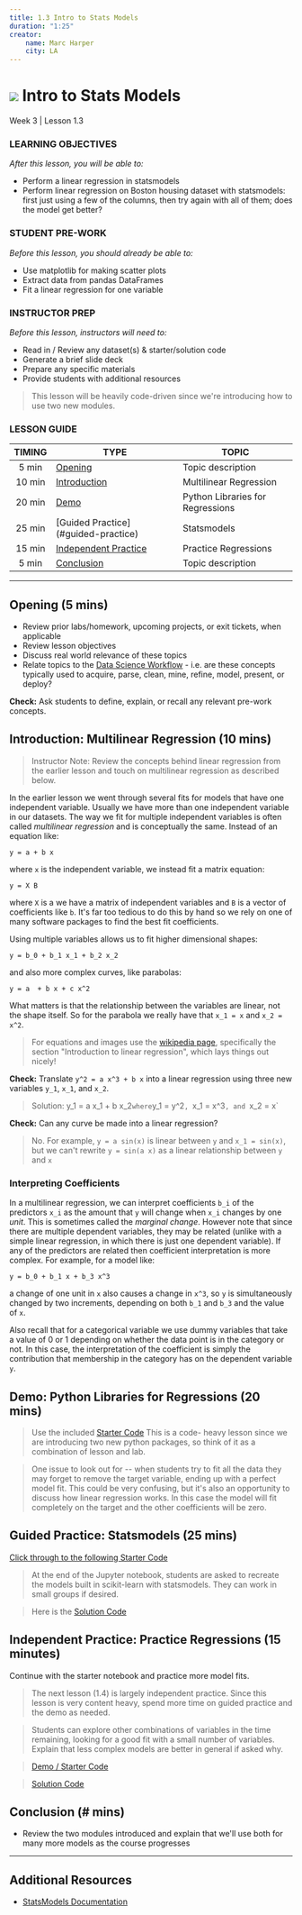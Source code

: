 ```yaml
---
title: 1.3 Intro to Stats Models
duration: "1:25"
creator:
    name: Marc Harper
    city: LA
---
```


# ![](https://ga-dash.s3.amazonaws.com/production/assets/logo-9f88ae6c9c3871690e33280fcf557f33.png) Intro to Stats Models
Week 3 | Lesson 1.3

### LEARNING OBJECTIVES
*After this lesson, you will be able to:*
- Perform a linear regression in statsmodels
- Perform linear regression on Boston housing dataset with statsmodels: first just using a few of the columns, then try again with all of them; does the model get better?


### STUDENT PRE-WORK
*Before this lesson, you should already be able to:*
- Use matplotlib for making scatter plots
- Extract data from pandas DataFrames
- Fit a linear regression for one variable


### INSTRUCTOR PREP
*Before this lesson, instructors will need to:*
- Read in / Review any dataset(s) & starter/solution code
- Generate a brief slide deck
- Prepare any specific materials
- Provide students with additional resources

> This lesson will be heavily code-driven since we're introducing how to use
two new modules.

### LESSON GUIDE
| TIMING  | TYPE  | TOPIC  |
|:-:|---|---|
| 5 min  | [Opening](#opening)  | Topic description  |
| 10 min  | [Introduction](#introduction)   | Multilinear Regression |
| 20 min  | [Demo](#demo)  | Python Libraries for Regressions  |
| 25 min  | [Guided Practice](#guided-practice<a name="opening"></a>)  | Statsmodels  |
| 15 min  | [Independent Practice](#ind-practice)  | Practice Regressions |
| 5 min  | [Conclusion](#conclusion)  | Topic description  |

---

<a name="opening"></a>
## Opening (5 mins)
- Review prior labs/homework, upcoming projects, or exit tickets, when applicable
- Review lesson objectives
- Discuss real world relevance of these topics
- Relate topics to the [Data Science Workflow](https://drive.google.com/file/d/0Bx2SHQGVqWasOGY4dE95OFVvZjQ/view?usp=sharing) - i.e. are these concepts typically used to acquire, parse, clean, mine, refine, model, present, or deploy?

**Check:** Ask students to define, explain, or recall any relevant pre-work concepts.

<a name="introduction"></a>
## Introduction: Multilinear Regression (10 mins)

> Instructor Note: Review the concepts behind linear regression from the earlier lesson and touch on multilinear regression as described below.

In the earlier lesson we went through several fits for models that have one independent variable. Usually we have more than one independent variable in our datasets. The way we fit for multiple independent variables is often called _multilinear regression_ and is conceptually the same. Instead of an equation like:

```
y = a + b x
```

where `x` is the independent variable, we instead fit a matrix equation:

```
y = X B
```

where `X` is a we have a matrix of independent variables and `B` is a vector of coefficients like `b`. It's far too tedious to do this by hand so we rely on one of many software packages to find the best fit coefficients.

Using multiple variables allows us to fit higher dimensional shapes:

```
y = b_0 + b_1 x_1 + b_2 x_2
```

and also more complex curves, like parabolas:

```
y = a  + b x + c x^2
```

What matters is that the relationship between the variables are linear, not the shape itself. So for the parabola we really have that `x_1 = x` and `x_2 = x^2`.

> For equations and images use the [wikipedia page](https://en.wikipedia.org/wiki/Linear_regression), specifically the section "Introduction to linear regression", which lays things out nicely!

**Check:** Translate `y^2 = a x^3 + b x` into a linear regression using three new variables `y_1`, `x_1`, and `x_2`.

> Solution: y_1 = a x_1 + b x_2` where `y_1 = y^2`, `x_1 = x^3`, and `x_2 = x`

**Check:** Can any curve be made into a linear regression?

> No. For example, `y = a sin(x)` is linear between `y` and `x_1 = sin(x)`, but
we can't rewrite `y = sin(a x)` as a linear relationship between `y` and `x`

### Interpreting Coefficients

In a multilinear regression, we can interpret coefficients `b_i` of the predictors `x_i` as the amount that `y` will change when `x_i` changes by one *unit*. This is sometimes called the *marginal change*. However note that since there are multiple dependent variables, they may be related (unlike with a simple linear regression, in which there is just one dependent variable). If any of the predictors are related then coefficient interpretation is more complex. For example, for a model like:

```
y = b_0 + b_1 x + b_3 x^3
```
a change of one unit in `x` also causes a change in `x^3`, so `y` is simultaneously changed by two increments, depending on both `b_1` and `b_3` and the value of `x`.

Also recall that for a categorical variable we use dummy variables that take a value of 0 or 1 depending on whether the data point is in the category or not. In this case, the interpretation of the coefficient is simply the contribution that membership in the category has on the dependent variable `y`.


<a name="demo"></a>
## Demo: Python Libraries for Regressions (20 mins)

> Use the included [Starter Code](./code/starter-code/W3-L1.3-starter.ipynb.ipynb) This is a code-
heavy lesson since we are introducing two new python packages, so think of it
as a combination of lesson and lab.

> One issue to look out for -- when students try to fit all the data they may
forget to remove the target variable, ending up with a perfect model fit. This
could be very confusing, but it's also an opportunity to discuss how linear
regression works. In this case the model will fit completely on the target
and the other coefficients will be zero.

<a name="guided-practice"></a>
## Guided Practice: Statsmodels (25 mins)

[Click through to the following Starter Code](./code/starter-code/W3-L1.3-starter.ipynb)

> At the end of the Jupyter notebook, students are asked to recreate the models
built in scikit-learn with statsmodels. They can work in small groups if
desired.

> Here is the [Solution Code](./code/solution-code/W3-L1.3-solution.ipynb)

<a name="ind-practice"></a>
## Independent Practice: Practice Regressions (15 minutes)

Continue with the starter notebook and practice more model fits.

> The next lesson (1.4) is largely independent practice. Since this lesson is
very content heavy, spend more time on guided practice and the demo as needed.

> Students can explore other combinations of variables in the time remaining, looking for a good fit with a small number of variables. Explain that less complex models are better in general if asked why.

> [Demo / Starter Code](./code/starter-code/W3-L1.3-starter.ipynb)

> [Solution Code](./code/solution-code/W3-L1.3-solution.ipynb)


<a name="conclusion"></a>
## Conclusion (# mins)
- Review the two modules introduced and explain that we'll use both for many more
models as the course progresses

***

## Additional Resources

- [StatsModels Documentation](http://statsmodels.sourceforge.net)
